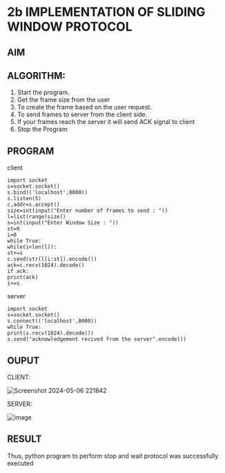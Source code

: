# 2b IMPLEMENTATION OF SLIDING WINDOW PROTOCOL
## AIM
## ALGORITHM:
1. Start the program.
2. Get the frame size from the user
3. To create the frame based on the user request.
4. To send frames to server from the client side.
5. If your frames reach the server it will send ACK signal to client
6. Stop the Program
## PROGRAM
 client
 ```
 import socket
 s=socket.socket()
 s.bind(('localhost',8000))
 s.listen(5)
 c,addr=s.accept()
 size=int(input("Enter number of frames to send : "))
 l=list(range(size))
 s=int(input("Enter Window Size : "))
 st=0
 i=0
 while True:
 while(i<len(l)):
 st+=s
 c.send(str(l[i:st]).encode())
 ack=c.recv(1024).decode()
 if ack:
 print(ack)
 i+=s
```
 server
 ```
import socket
 s=socket.socket()
 s.connect(('localhost',8000))
 while True: 
print(s.recv(1024).decode())
 s.send("acknowledgement recived from the server".encode())
```
## OUPUT
CLIENT:

![Screenshot 2024-05-06 221842](https://github.com/Kishore23008675/2b_SLIDING_WINDOW_PROTOCOL/assets/144979375/41098202-82ed-499d-a6a8-fc520f683fdd)


SERVER:

![image](https://github.com/Kishore23008675/2b_SLIDING_WINDOW_PROTOCOL/assets/144979375/f7d544f7-4101-432c-b364-4aafe1c53160)

## RESULT
Thus, python program to perform stop and wait protocol was successfully executed
